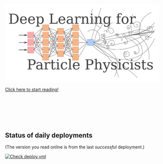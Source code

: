 [![](deep-learning-intro-for-hep/img/book-logo.svg)](https://hsf-training.github.io/deep-learning-intro-for-hep/)

[Click here to start reading!](https://hsf-training.github.io/deep-learning-intro-for-hep/)

<br><br><br><br><br>

## Status of daily deployments

(The version you read online is from the last _successful_ deployment.)

<a href="https://github.com/hsf-training/deep-learning-intro-for-hep/actions/workflows/deploy.yml">
  <img src="https://github.com/hsf-training/deep-learning-intro-for-hep/actions/workflows/deploy.yml/badge.svg" alt="Check deploy.yml" height="40">
</a>
